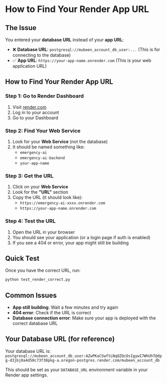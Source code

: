 # How to Find Your Render App URL

## The Issue
You entered your **database URL** instead of your **app URL**:
- ❌ **Database URL**: `postgresql://mubeen_account_db_user:...` (This is for connecting to the database)
- ✅ **App URL**: `https://your-app-name.onrender.com` (This is your web application URL)

## How to Find Your Render App URL

### Step 1: Go to Render Dashboard
1. Visit [render.com](https://render.com)
2. Log in to your account
3. Go to your Dashboard

### Step 2: Find Your Web Service
1. Look for your **Web Service** (not the database)
2. It should be named something like:
   - `emergency-ai`
   - `emergency-ai-backend`
   - `your-app-name`

### Step 3: Get the URL
1. Click on your **Web Service**
2. Look for the **"URL"** section
3. Copy the URL (it should look like):
   - `https://emergency-ai-xxxx.onrender.com`
   - `https://your-app-name.onrender.com`

### Step 4: Test the URL
1. Open the URL in your browser
2. You should see your application (or a login page if auth is enabled)
3. If you see a 404 or error, your app might still be building

## Quick Test
Once you have the correct URL, run:
```bash
python test_render_correct.py
```

## Common Issues
- **App still building**: Wait a few minutes and try again
- **404 error**: Check if the URL is correct
- **Database connection error**: Make sure your app is deployed with the correct database URL

## Your Database URL (for reference)
Your database URL is: `postgresql://mubeen_account_db_user:AZwPKaC5wftLNqOZQcOsIgywI7WhUhT@dpg-d3jbj8a4d50c73f30pkg-a.oregon-postgres.render.com/mubeen_account_db`

This should be set as your `DATABASE_URL` environment variable in your Render app settings.


